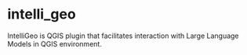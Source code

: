 # intelli_geo
IntelliGeo is QGIS plugin that facilitates interaction with Large Language Models in QGIS environment.
